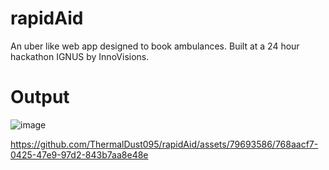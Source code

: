 # rapidAid
An uber like web app designed to book ambulances. Built at a 24 hour hackathon IGNUS by InnoVisions.

# Output
![image](https://github.com/ThermalDust095/rapidAid/assets/79693586/63d340cc-ccef-43bd-bdea-11c8a1632ac7)


https://github.com/ThermalDust095/rapidAid/assets/79693586/768aacf7-0425-47e9-97d2-843b7aa8e48e

